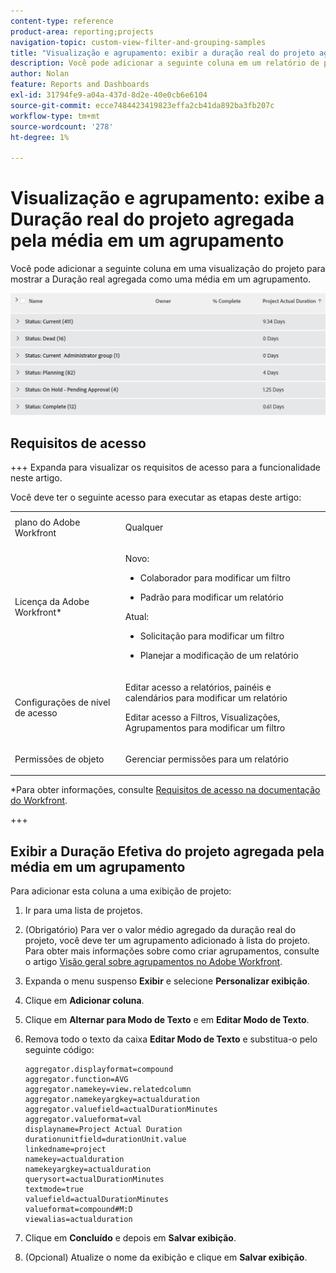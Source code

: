 ```yaml
---
content-type: reference
product-area: reporting;projects
navigation-topic: custom-view-filter-and-grouping-samples
title: "Visualização e agrupamento: exibir a duração real do projeto agregada pela média em um agrupamento"
description: Você pode adicionar a seguinte coluna em um relatório de projeto para mostrar a Duração real agregada como uma média em um agrupamento.
author: Nolan
feature: Reports and Dashboards
exl-id: 31794fe9-a04a-437d-8d2e-40e0cb6e6104
source-git-commit: ecce7484423419823effa2cb41da892ba3fb207c
workflow-type: tm+mt
source-wordcount: '278'
ht-degree: 1%

---
```


# Visualização e agrupamento: exibe a Duração real do projeto agregada pela média em um agrupamento

<!--Audited: 11/2024-->

Você pode adicionar a seguinte coluna em uma visualização do projeto para mostrar a Duração real agregada como uma média em um agrupamento.

![project_with_aggregate_atual_duration_in_grouping_view.png](assets/project-with-aggregate-actual-duration-in-grouping-view-350x65.png)

## Requisitos de acesso

+++ Expanda para visualizar os requisitos de acesso para a funcionalidade neste artigo.

Você deve ter o seguinte acesso para executar as etapas deste artigo:

<table style="table-layout:auto"> 
 <col> 
 <col> 
 <tbody> 
  <tr> 
   <td role="rowheader">plano do Adobe Workfront</td> 
   <td> <p>Qualquer</p> </td> 
  </tr> 
  <tr> 
   <td role="rowheader">Licença da Adobe Workfront*</td> 
   <td> 
    <p>Novo:</p>
   <ul><li><p>Colaborador para modificar um filtro </p></li>
   <li><p>Padrão para modificar um relatório</p></li> </ul>

<p>Atual:</p>
   <ul><li><p>Solicitação para modificar um filtro </p></li>
   <li><p>Planejar a modificação de um relatório</p></li> </ul></td> 
  </tr> 
  <tr> 
   <td role="rowheader">Configurações de nível de acesso</td> 
   <td> <p>Editar acesso a relatórios, painéis e calendários para modificar um relatório</p> <p>Editar acesso a Filtros, Visualizações, Agrupamentos para modificar um filtro</p> </td> 
  </tr> 
  <tr> 
   <td role="rowheader">Permissões de objeto</td> 
   <td> <p>Gerenciar permissões para um relatório</p>  </td> 
  </tr> 
 </tbody> 
</table>

*Para obter informações, consulte [Requisitos de acesso na documentação do Workfront](/help/quicksilver/administration-and-setup/add-users/access-levels-and-object-permissions/access-level-requirements-in-documentation.md).

+++

## Exibir a Duração Efetiva do projeto agregada pela média em um agrupamento

Para adicionar esta coluna a uma exibição de projeto:

1. Ir para uma lista de projetos.
1. (Obrigatório) Para ver o valor médio agregado da duração real do projeto, você deve ter um agrupamento adicionado à lista do projeto.\
   Para obter mais informações sobre como criar agrupamentos, consulte o artigo [Visão geral sobre agrupamentos no Adobe Workfront](../../../reports-and-dashboards/reports/reporting-elements/groupings-overview.md).
1. Expanda o menu suspenso **Exibir** e selecione **Personalizar exibição**.
1. Clique em **Adicionar coluna**.
1. Clique em **Alternar para Modo de Texto** e em **Editar Modo de Texto**.
1. Remova todo o texto da caixa **Editar Modo de Texto** e substitua-o pelo seguinte código:

   ```
   aggregator.displayformat=compound 
   aggregator.function=AVG 
   aggregator.namekey=view.relatedcolumn 
   aggregator.namekeyargkey=actualduration 
   aggregator.valuefield=actualDurationMinutes 
   aggregator.valueformat=val 
   displayname=Project Actual Duration 
   durationunitfield=durationUnit.value 
   linkedname=project 
   namekey=actualduration 
   namekeyargkey=actualduration 
   querysort=actualDurationMinutes 
   textmode=true 
   valuefield=actualDurationMinutes 
   valueformat=compound#M:D 
   viewalias=actualduration
   ```

1. Clique em **Concluído** e depois em **Salvar exibição**.
1. (Opcional) Atualize o nome da exibição e clique em **Salvar exibição**.
